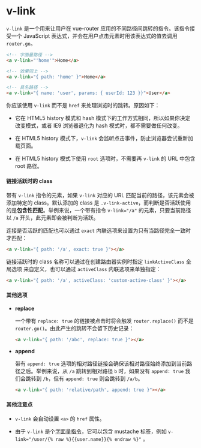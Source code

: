# v-link

`v-link` 是一个用来让用户在 vue-router 应用的不同路径间跳转的指令。该指令接受一个 JavaScript 表达式，并会在用户点击元素时用该表达式的值去调用 `router.go`。

``` html
<!-- 字面量路径 -->
<a v-link="'home'">Home</a>

<!-- 效果同上 -->
<a v-link="{ path: 'home' }">Home</a>

<!-- 具名路径 -->
<a v-link="{ name: 'user', params: { userId: 123 }}">User</a>
```

你应该使用 `v-link` 而不是 `href` 来处理浏览时的跳转。原因如下：

- 它在 HTML5 history 模式和 hash 模式下的工作方式相同，所以如果你决定改变模式，或者 IE9 浏览器退化为 hash 模式时，都不需要做任何改变。

- 在 HTML5 history 模式下，`v-link` 会监听点击事件，防止浏览器尝试重新加载页面。

- 在 HTML5 history 模式下使用 `root` 选项时，不需要再 `v-link` 的 URL 中包含 root 路径。

#### 链接活跃时的 class

带有 `v-link` 指令的元素，如果 `v-link` 对应的 URL 匹配当前的路径，该元素会被添加特定的 class。默认添加的 class 是 `.v-link-active`，而判断是否活跃使用的是**包含性匹配**。举例来说，一个带有指令 `v-link="/a"` 的元素，只要当前路径以 `/a` 开头，此元素即会被判断为活跃。

连接是否活跃的匹配也可以通过 `exact` 内联选项来设置为只有当路径完全一致时才匹配：

``` html
<a v-link="{ path: '/a', exact: true }"></a>
```

链接活跃时的 class 名称可以通过在创建路由器实例时指定 `linkActiveClass` 全局选项 来自定义，也可以通过 `activeClass` 内联选项来单独指定：

``` html
<a v-link="{ path: '/a', activeClass: 'custom-active-class' }"></a>
```

#### 其他选项

- **replace**

  一个带有 `replace: true` 的链接被点击时将会触发 `router.replace()` 而不是 `router.go()`。由此产生的跳转不会留下历史记录：

  ``` html
  <a v-link="{ path: '/abc', replace: true }"></a>
  ```

- **append**

  带有 `append: true` 选项的相对路径链接会确保该相对路径始终添加到当前路径之后。举例来说，从 `/a` 跳转到相对路径 `b` 时，如果没有 `append: true` 我们会跳转到 `/b`，但有 `append: true` 则会跳转到 `/a/b`。

  ``` html
  <a v-link="{ path: 'relative/path', append: true }"></a>
  ```

#### 其他注意点

- `v-link` 会自动设置 `<a>` 的 `href` 属性。

- 由于 `v-link` 是个[字面量指令](http://vuejs.org/guide/directives.html#Literal_Directives)，它可以包含 mustache 标签，例如 `v-link="/user/{% raw %}{{user.name}}{% endraw %}"` 。
